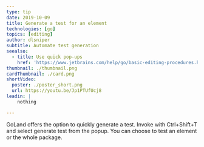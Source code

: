 ```yaml
---
type: tip
date: 2019-10-09
title: Generate a test for an element
technologies: [go]
topics: [editing]
author: dlsniper
subtitle: Automate test generation
seealso:
  - title: Use quick pop-ups
    href: 'https://www.jetbrains.com/help/go/basic-editing-procedures.html#quick_popups'
thumbnail: ./thumbnail.png
cardThumbnail: ./card.png
shortVideo:
  poster: ./poster_short.png
  url: https://youtu.be/Jp1PTUfUcj8
leadin: |
    nothing

---
```


GoLand offers the option to quickly generate a test. Invoke with Ctrl+Shift+T and 
select generate test from the popup. You can choose to test an element or the whole 
package.